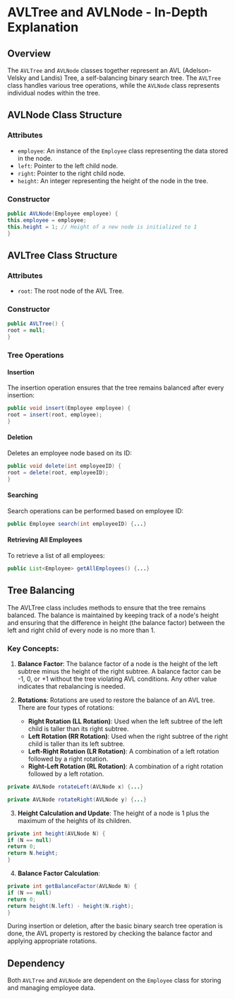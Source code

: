# AVLTree and AVLNode - In-Depth Explanation

## Overview

The `AVLTree` and `AVLNode` classes together represent an AVL (Adelson-Velsky and Landis) Tree, a self-balancing binary search tree. The `AVLTree` class handles various tree operations, while the `AVLNode` class represents individual nodes within the tree.

## AVLNode Class Structure

### Attributes

- `employee`: An instance of the `Employee` class representing the data stored in the node.
- `left`: Pointer to the left child node.
- `right`: Pointer to the right child node.
- `height`: An integer representing the height of the node in the tree.

### Constructor

```java
public AVLNode(Employee employee) {
this.employee = employee;
this.height = 1; // Height of a new node is initialized to 1
}
```

## AVLTree Class Structure

### Attributes

- `root`: The root node of the AVL Tree.

### Constructor

```java
public AVLTree() {
root = null;
}
```

### Tree Operations

#### Insertion

The insertion operation ensures that the tree remains balanced after every insertion:

```java
public void insert(Employee employee) {
root = insert(root, employee);
}
```

#### Deletion

Deletes an employee node based on its ID:

```java
public void delete(int employeeID) {
root = delete(root, employeeID);
}
```

#### Searching

Search operations can be performed based on employee ID:

```java
public Employee search(int employeeID) {...}
```

#### Retrieving All Employees

To retrieve a list of all employees:

```java
public List<Employee> getAllEmployees() {...}
```

## Tree Balancing

The AVLTree class includes methods to ensure that the tree remains balanced. The balance is maintained by keeping track of a node's height and ensuring that the difference in height (the balance factor) between the left and right child of every node is no more than 1.

### Key Concepts:

1. **Balance Factor**: The balance factor of a node is the height of the left subtree minus the height of the right subtree. A balance factor can be -1, 0, or +1 without the tree violating AVL conditions. Any other value indicates that rebalancing is needed.

2. **Rotations**: Rotations are used to restore the balance of an AVL tree. There are four types of rotations:

    - **Right Rotation (LL Rotation)**: Used when the left subtree of the left child is taller than its right subtree.
    - **Left Rotation (RR Rotation)**: Used when the right subtree of the right child is taller than its left subtree.
    - **Left-Right Rotation (LR Rotation)**: A combination of a left rotation followed by a right rotation.
    - **Right-Left Rotation (RL Rotation)**: A combination of a right rotation followed by a left rotation.

```java
private AVLNode rotateLeft(AVLNode x) {...}

private AVLNode rotateRight(AVLNode y) {...}
```

3. **Height Calculation and Update**: The height of a node is 1 plus the maximum of the heights of its children.

```java
private int height(AVLNode N) {
if (N == null)
return 0;
return N.height;
}
```

4. **Balance Factor Calculation**:

```java
private int getBalanceFactor(AVLNode N) {
if (N == null)
return 0;
return height(N.left) - height(N.right);
}
```

During insertion or deletion, after the basic binary search tree operation is done, the AVL property is restored by checking the balance factor and applying appropriate rotations.

## Dependency

Both `AVLTree` and `AVLNode` are dependent on the `Employee` class for storing and managing employee data.
